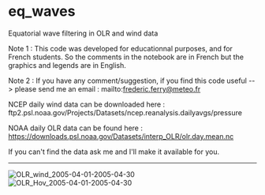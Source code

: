 # eq_waves
Equatorial wave filtering in OLR and wind data

Note 1 : This code was developed for educationnal purposes, and for French students. So the comments in the notebook are in French but the graphics and legends are in English.

Note 2 : If you have any comment/suggestion, if you find this code useful --> please send me an email : mailto:frederic.ferry@meteo.fr

NCEP daily wind data can be downloaded here :
ftp2.psl.noaa.gov/Projects/Datasets/ncep.reanalysis.dailyavgs/pressure

NOAA daily OLR data can be found here : https://downloads.psl.noaa.gov/Datasets/interp_OLR/olr.day.mean.nc

If you can't find the data ask me and I'll make it available for you.

--------------------------------------------------------------------------------------------------------------------------------------------------

![OLR_wind_2005-04-01-2005-04-30](https://user-images.githubusercontent.com/76565450/162591797-8a9c35eb-08ff-4a48-9e13-35c061a95893.gif)
![OLR_Hov_2005-04-01-2005-04-30](https://user-images.githubusercontent.com/76565450/162591855-b70904ca-afb1-44a1-958a-56594bf43cc7.png)


